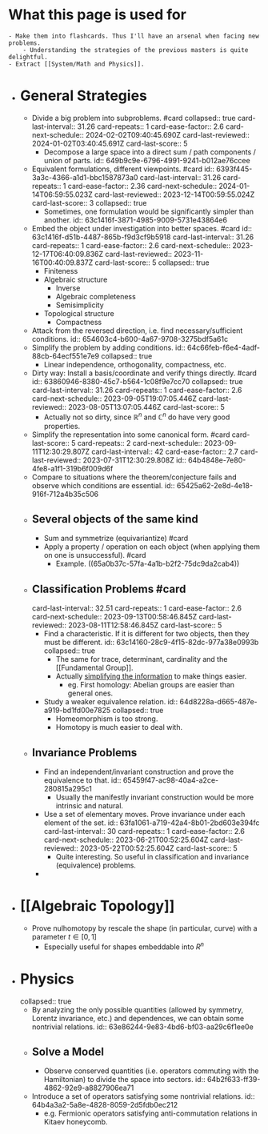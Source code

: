 # What this page is used for
	- Make them into flashcards. Thus I'll have an arsenal when facing new problems.
		- Understanding the strategies of the previous masters is quite delightful.
	- Extract [[System/Math and Physics]].
- # General Strategies
	- Divide a big problem into subproblems. #card
	  collapsed:: true
	  card-last-interval:: 31.26
	  card-repeats:: 1
	  card-ease-factor:: 2.6
	  card-next-schedule:: 2024-02-02T09:40:45.690Z
	  card-last-reviewed:: 2024-01-02T03:40:45.691Z
	  card-last-score:: 5
		- Decompose a large space into a direct sum / path components / union of parts.
		  id:: 649b9c9e-6796-4991-9241-b012ae76ccee
	- Equivalent formulations, different viewpoints. #card
	  id:: 6393f445-3a3c-4366-a1d1-bbc1587873a0
	  card-last-interval:: 31.26
	  card-repeats:: 1
	  card-ease-factor:: 2.36
	  card-next-schedule:: 2024-01-14T06:59:55.023Z
	  card-last-reviewed:: 2023-12-14T00:59:55.024Z
	  card-last-score:: 3
	  collapsed:: true
		- Sometimes, one formulation would be significantly simpler than another.
		  id:: 63c1416f-3871-4985-9009-5731e43864e6
	- Embed the object under investigation into better spaces. #card
	  id:: 63c1416f-d51b-4487-865b-f9d3cf9b5918
	  card-last-interval:: 31.26
	  card-repeats:: 1
	  card-ease-factor:: 2.6
	  card-next-schedule:: 2023-12-17T06:40:09.836Z
	  card-last-reviewed:: 2023-11-16T00:40:09.837Z
	  card-last-score:: 5
	  collapsed:: true
		- Finiteness
		- Algebraic structure
			- Inverse
			- Algebraic completeness
			- Semisimplicity
		- Topological structure
			- Compactness
	- Attack from the reversed direction, i.e. find necessary/sufficient conditions.
	  id:: 654603c4-b600-4a67-9708-3275bdf5a61c
	- Simplify the problem by adding conditions.
	  id:: 64c66feb-f6e4-4adf-88cb-64ecf551e7e9
	  collapsed:: true
		- Linear independence, orthogonality, compactness, etc.
	- Dirty way: Install a basis/coordinate and verify things directly. #card
	  id:: 63860946-8380-45c7-b564-1c08f9e7cc70
	  collapsed:: true
	  card-last-interval:: 31.26
	  card-repeats:: 1
	  card-ease-factor:: 2.6
	  card-next-schedule:: 2023-09-05T19:07:05.446Z
	  card-last-reviewed:: 2023-08-05T13:07:05.446Z
	  card-last-score:: 5
		- Actually not so dirty, since $\mathbb R^n$ and $\mathbb C^n$ do have very good properties.
	- Simplify the representation into some canonical form. #card
	  card-last-score:: 5
	  card-repeats:: 2
	  card-next-schedule:: 2023-09-11T12:30:29.807Z
	  card-last-interval:: 42
	  card-ease-factor:: 2.7
	  card-last-reviewed:: 2023-07-31T12:30:29.808Z
	  id:: 64b4848e-7e80-4fe8-a1f1-319b6f009d6f
	- Compare to situations where the theorem/conjecture fails and observe which conditions are essential.
	  id:: 65425a62-2e8d-4e18-916f-712a4b35c506
	- ## Several objects of the same kind
		- Sum and symmetrize (equivariantize) #card
		- Apply a property / operation on each object (when applying them on one is unsuccessful). #card
			- Example. ((65a0b37c-57fa-4a1b-b2f2-75dc9da2cab4))
	- ## Classification Problems #card
	  card-last-interval:: 32.51
	  card-repeats:: 1
	  card-ease-factor:: 2.6
	  card-next-schedule:: 2023-09-13T00:58:46.845Z
	  card-last-reviewed:: 2023-08-11T12:58:46.845Z
	  card-last-score:: 5
		- Find a characteristic. If it is different for two objects, then they must be different.
		  id:: 63c14160-28c9-4f15-82dc-977a38e0993b
		  collapsed:: true
			- The same for trace, determinant, cardinality and the [[Fundamental Group]].
			- Actually [simplifying the information](((64116664-78ea-458f-b45f-db085090d9cf))) to make things easier.
				- eg. First homology: Abelian groups are easier than general ones.
		- Study a weaker equivalence relation.
		  id:: 64d8228a-d665-487e-a919-bd1fd00e7825
		  collapsed:: true
			- Homeomorphism is too strong.
			- Homotopy is much easier to deal with.
	- ## Invariance Problems
		- Find an independent/invariant construction and prove the equivalence to that.
		  id:: 65459f47-ac98-40a4-a2ce-280815a295c1
			- Usually the manifestly invariant construction would be more intrinsic and natural.
		- Use a set of elementary moves. Prove invariance under each element of the set.
		  id:: 63fa1061-a719-42a4-8b01-2bd603e394fc
		  card-last-interval:: 30
		  card-repeats:: 1
		  card-ease-factor:: 2.6
		  card-next-schedule:: 2023-06-21T00:52:25.604Z
		  card-last-reviewed:: 2023-05-22T00:52:25.604Z
		  card-last-score:: 5
			- Quite interesting. So useful in classification and invariance (equivalence) problems.
		-
- # [[Algebraic Topology]]
	- Prove nulhomotopy by rescale the shape (in particular, curve) with a parameter $t\in [0,1]$
		- Especially useful for shapes embeddable into $R^n$
- # Physics
  collapsed:: true
	- By analyzing the only possible quantities (allowed by symmetry, Lorentz invariance, etc.) and dependences, we can obtain some nontrivial relations.
	  id:: 63e86244-9e83-4bd6-bf03-aa29c6f1ee0e
	- ## Solve a Model
		- Observe conserved quantities (i.e. operators commuting with the Hamiltonian) to divide the space into sectors.
		  id:: 64b2f633-ff39-4862-92e9-a8827906ea71
	- Introduce a set of operators satisfying some nontrivial relations.
	  id:: 64b4a3a2-5a8e-4828-8059-2d5fdb0ec212
		- e.g. Fermionic operators satisfying anti-commutation relations in Kitaev honeycomb.